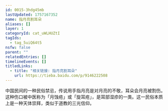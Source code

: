 ```yaml
---
id: 0015-3hdg45mb
lastUpdated: 1757167352
name: 指月亮割耳朵
aliases: []
layer: 1
categoryId: cat_uWLHUZtI
tagIds:
  - tag_5uiQ64t5
nsfw: false
parent: ""
relatedEntries: []
timelineEvents: []
titledLinks:
  - title: "相关链接: 指月亮割耳朵"
    url: https://tieba.baidu.com/p/9146222508
---
```


中国民间的一种民俗禁忌，传说用手指月亮是对月亮的不敬，耳朵会月亮被割伤。这种伤口被中医称为「月蚀疮」或「旋耳疮」，是耳部湿疹的一类。这一民俗本质上是一种天体崇拜，类似于道教的三光信仰。
